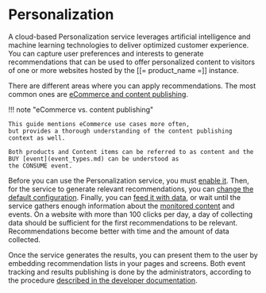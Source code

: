 # Personalization

A cloud-based Personalization service leverages artificial intelligence and machine learning 
technologies to deliver optimized customer experience. 
You can capture user preferences and interests to generate recommendations 
that can be used to offer personalized content to visitors of one or more websites 
hosted by the [[= product_name =]] instance.

There are different areas where you can apply recommendations. 
The most common ones are [eCommerce and content publishing](use_cases.md).

!!! note "eCommerce vs. content publishing"

    This guide mentions eCommerce use cases more often,
    but provides a thorough understanding of the content publishing context as well.

    Both products and Content items can be referred to as content and the BUY [event](event_types.md) can be understood as
    the CONSUME event.

Before you can use the Personalization service, you must [enable it](enabling_personalization.md).
Then, for the service to generate relevant recommendations, 
you can [change the default configuration](perso_configuration.md).
Finally, you can [feed it with data](content_import.md), or wait until the service 
gathers enough information about the [monitored content](content_types.md) and events. 
On a website with more than 100 clicks per day, a day of collecting data should 
be sufficient for the first recommendations to be relevant.
Recommendations become better with time and the amount of data collected.

Once the service generates the results, you can present them to the user 
by embedding recommendation lists in your pages and screens.
Both event tracking and results publishing is done by the administrators, according 
to the procedure [described in the developer documentation](https://doc.ibexa.co/en/master/guide/personalization/basic_integration/).
